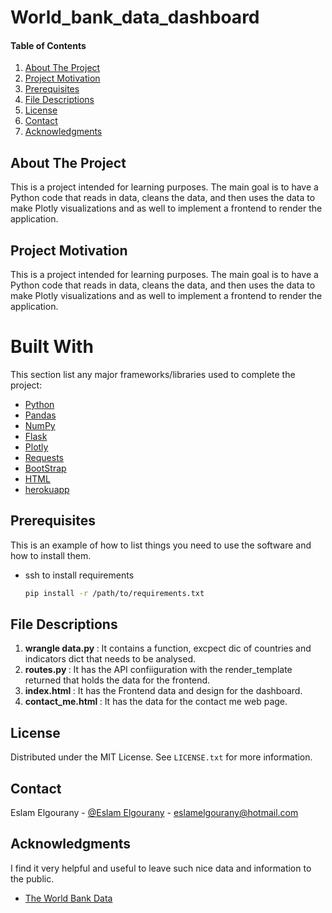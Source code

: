 # World_bank_data_dashboard

<div id="top"></div>


#### Table of Contents

1. [About The Project](#about-the-project)
2. [Project Motivation](#motivation)
3. [Prerequisites](#Prerequisites)
4. [File Descriptions](#files)
5. [License](#License)
6. [Contact](#Contact)
7. [Acknowledgments](#Acknowledgments)


<!-- ABOUT THE PROJECT -->
## About The Project

This is a project intended for learning purposes.
The main goal is to have a Python code that reads in data, cleans the data, and then uses the data to make Plotly visualizations and as well to implement a frontend to render the application.



<!-- MOTIVATION -->
## Project Motivation <a name="motivation"></a>

This is a project intended for learning purposes.
The main goal is to have a Python code that reads in data, cleans the data, and then uses the data to make Plotly visualizations and as well to implement a frontend to render the application.


<!-- TOOLS -->
# Built With

This section list any major frameworks/libraries used to complete the project:

* [Python](https://python.org/)
* [Pandas](https://pandas.pydata.org/)
* [NumPy](https://numpy.org/)
* [Flask](https://www.fullstackpython.com/flask.html)
* [Plotly](https://plotly.com/python/)
* [Requests](https://docs.python-requests.org/en/latest/)
* [BootStrap](https://getbootstrap.com/)
* [HTML](https://html.com/)
* [herokuapp](https://heroku.com/)



<!-- INSTALL -->

## Prerequisites <a name="Prerequisites"></a>

This is an example of how to list things you need to use the software and how to install them.
* ssh to install requirements
  ```sh
  pip install -r /path/to/requirements.txt
  ```
  

<!-- FILES -->  
## File Descriptions <a name="files"></a>

1. <b> wrangle data.py </b>: It contains a function, excpect dic of countries and indicators dict that needs to be analysed.
2. <b> routes.py </b>: It has the API confiiguration with the render_template returned that holds the data for the frontend.
3. <b> index.html </b>: It has the Frontend data and design for the dashboard.
4. <b> contact_me.html </b>: It has the data for the contact me web page.


<!-- LICENSE -->

## License <a name="License"></a>

Distributed under the MIT License. See `LICENSE.txt` for more information.


<!-- CONTACT -->
## Contact <a name="Contact"></a>

Eslam Elgourany - [@Eslam Elgourany](https://www.linkedin.com/in/eslam-elgourany-75b346111) - eslamelgourany@hotmail.com


<!-- ACKNOWLEDGMENTS -->
## Acknowledgments <a name="Acknowledgments"></a>
I find it very helpful and useful to leave such nice data and information to the public.

* [The World Bank Data](https://data.worldbank.org/)
